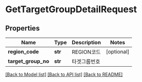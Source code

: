 # GetTargetGroupDetailRequest

## Properties
Name | Type | Description | Notes
------------ | ------------- | ------------- | -------------
**region_code** | **str** | REGION코드 | [optional] 
**target_group_no** | **str** | 타겟그룹번호 | 

[[Back to Model list]](../README.md#documentation-for-models) [[Back to API list]](../README.md#documentation-for-api-endpoints) [[Back to README]](../README.md)


